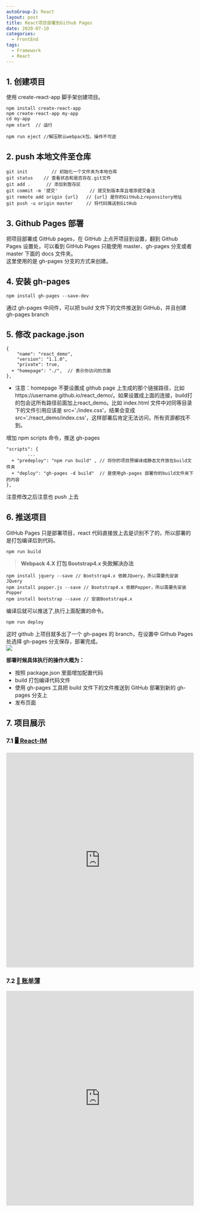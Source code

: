 ```yaml
---
autoGroup-2: React
layout: post
title: React项目部署到Github Pages
date: 2020-07-10
categories:
  - FrontEnd
tags:
  - Framework
  - React
---
```


## 1. 创建项目

使用 create-react-app 脚手架创建项目。

```
npm install create-react-app
npm create-react-app my-app
cd my-app
npm start  // 运行

npm run eject //解压默认webpack包，操作不可逆
```

## 2. push 本地文件至仓库

```
git init         // 初始化一个文件夹为本地仓库
git status    // 查看状态和是否存在.git文件
git add .      // 添加到暂存区
git commit -m '提交'            // 提交到版本库且增添提交备注
git remote add origin {url}   // {url} 是你的GitHub上reponsitory地址
git push -u origin master     // 将代码推送到GitHub
```

## 3. Github Pages 部署

把项目部署成 GitHub pages，在 GitHub 上点开项目到设置，翻到 Github Pages 设置处，可以看到 GitHub Pages 只能使用 master、gh-pages 分支或者 master 下面的 docs 文件夹。  
这里使用的是 gh-pages 分支的方式来创建。

## 4. 安装 gh-pages

```
npm install gh-pages --save-dev
```

通过 gh-pages 中间件，可以把 build 文件下的文件推送到 GitHub，并且创建 gh-pages branch

## 5. 修改 package.json

```
{
    "name": "react_demo",
    "version": "1.1.0",
    "private": true,
  + "homepage": "./",  // 表示你访问的页面
},
```

- 注意：homepage 不要设置成 github page 上生成的那个链接路径，比如https://username.github.io/react_demo/。如果设置成上面的连接，build打的包会这所有路径前面加上react_demo。比如 index.html 文件中对同等目录下的文件引用应该是 src='./index.css'，结果会变成 src='./react_demo/index.css'，这样部署后肯定无法访问，所有资源都找不到。

增加 npm scripts 命令，推送 gh-pages

```
"scripts": {
        ...
  + "predeploy": "npm run build" , // 将你的项目预编译成静态文件放在build文件夹
  + "deploy": "gh-pages -d build"  // 是使用gh-pages 部署你的build文件夹下的内容
},
```

注意修改之后注意也 push 上去

## 6. 推送项目

GitHub Pages 只是部署项目，react 代码直接放上去是识别不了的，所以部署的是打包编译后到代码。

`npm run build`

> **Webpack 4.X 打包 Bootstrap4.x 失败解决办法**

```
npm install jquery --save // Bootstrap4.x 依赖JQuery，所以需要先安装JQuery
npm install popper.js --save // Bootstrap4.x 依赖Popper，所以需要先安装Popper
npm install bootstrap --save // 安装Bootstrap4.x
```

编译后就可以推送了,执行上面配置的命令。

`npm run deploy`

这时 github 上项目就多出了一个 gh-pages 的 branch，在设置中 Github Pages 处选择 gh-pages 分支保存，部署完成。  
![](https://tva1.sinaimg.cn/large/007S8ZIlgy1gh954sjfhaj30pj0m9gmb.jpg)

**部署时候具体执行的操作大概为：**

- 按照 package.json 里面增加配置代码
- build 打包编译代码文件
- 使用 gh-pages 工具把 build 文件下的文件推送到 GitHub 部署到新的 gh-pages 分支上
- 发布页面

## 7. 项目展示

### 7.1 [ 🖥 React-IM ](https://tienouc.gitee.io/react-im/)

<iframe
        style="height: 576px; width: 100%; background-color: #ffffff;"
        frameborder="0"
        scrolling="no"
        loading="lazy"
        src="https://tienouc.gitee.io/react-im/#/"
      >
</iframe>

### 7.2 [ 📒 账单薄 ](https://tienouc.gitee.io/account-app/)

<iframe
        style="height: 576px; width: 100%; "
        frameborder="0"
        scrolling="no"
        loading="lazy"
        src="https://tienouc.gitee.io/account-app/"
      >
</iframe>
